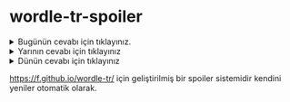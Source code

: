 # wordle-tr-spoiler

<details>
  <summary>Bugünün cevabı için tıklayınız.</summary>
  <br>
    <b> bidon </b>
</details>

<details>
  <summary>Yarının cevabı için tıklayınız</summary>
  <br>
   <b> yatık </b>
</details>

<details>
  <summary>Dünün cevabı için tıklayınız </summary>
  <br>
  <b> rosto </b>
</details>

https://f.github.io/wordle-tr/ için geliştirilmiş bir spoiler sistemidir kendini yeniler otomatik olarak.


